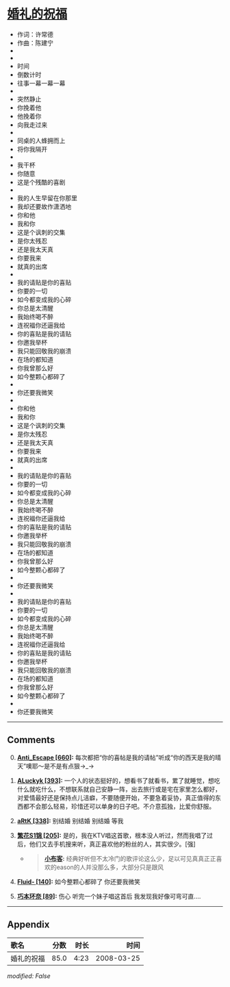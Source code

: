 # [婚礼的祝福](https://music.163.com/song?id=65066)

* 作词：许常德
* 作曲：陈建宁
*
*
* 时间
* 倒数计时
* 往事一幕一幕一幕
* 
* 突然静止
* 你挽着他
* 他挽着你
* 向我走过来
* 
* 同桌的人蜂拥而上
* 将你我隔开
* 
* 我干杯
* 你随意
* 这是个残酷的喜剧
* 
* 我的人生早留在你那里
* 我却还要故作潇洒地
* 你和他
* 我和你
* 这是个讽刺的交集
* 是你太残忍
* 还是我太天真
* 你要我来
* 就真的出席
* 
* 我的请贴是你的喜贴
* 你要的一切
* 如今都变成我的心碎
* 你总是太清醒
* 我始终喝不醉
* 连祝福你还逼我给
* 你的喜贴是我的请贴
* 你邀我举杯
* 我只能回敬我的崩溃
* 在场的都知道
* 你我曾那么好
* 如今整颗心都碎了
* 
* 你还要我微笑
* 
* 你和他
* 我和你
* 这是个讽刺的交集
* 是你太残忍
* 还是我太天真
* 你要我来
* 就真的出席
* 
* 我的请贴是你的喜贴
* 你要的一切
* 如今都变成我的心碎
* 你总是太清醒
* 我始终喝不醉
* 连祝福你还逼我给
* 你的喜贴是我的请贴
* 你邀我举杯
* 我只能回敬我的崩溃
* 在场的都知道
* 你我曾那么好
* 如今整颗心都碎了
* 
* 你还要我微笑
* 
* 我的请贴是你的喜贴
* 你要的一切
* 如今都变成我的心碎
* 你总是太清醒
* 我始终喝不醉
* 连祝福你还逼我给
* 你的喜贴是我的请贴
* 你邀我举杯
* 我只能回敬我的崩溃
* 在场的都知道
* 你我曾那么好
* 如今整颗心都碎了
* 
* 你还要我微笑


---

## Comments
0. **[Anti_Escape \[660\]](https://music.163.com/#/user/home?id=46907664):** 每次都把“你的喜帖是我的请帖”听成“你的西天是我的晴天”噢耶～是不是有点狠→_→

1. **[ALuckyk \[393\]](https://music.163.com/#/user/home?id=117234182):** 一个人的状态挺好的，想看书了就看书，累了就睡觉，想吃什么就吃什么，不想联系就自己安静一阵，出去旅行或是宅在家里怎么都好，对爱情最好还是保持点儿洁癖，不要随便开始，不要急着妥协，真正值得的东西都不会那么轻易，珍惜还可以单身的日子吧。不介意孤独，比爱你舒服。 

2. **[aRtK \[338\]](https://music.163.com/#/user/home?id=74773985):** 别结婚 别结婚 别结婚 等我

3. **[繁花S1锦 \[205\]](https://music.163.com/#/user/home?id=64756681):** 是的，我在KTV唱这首歌，根本没人听过，然而我唱了过后，他们又去手机搜来听，真正喜欢他的粉丝的人，其实很少。[强]
	* > **[小布客](https://music.163.com/#/user/home?id=30098723):** 经典好听但不太冷门的歌评论这么少，足以可见真真正正喜欢的eason的人并没那么多，大部分只是跟风

4. **[Fluid- \[140\]](https://music.163.com/#/user/home?id=79963854):** 如今整颗心都碎了 你还要我微笑

5. **[巧本环奈 \[89\]](https://music.163.com/#/user/home?id=76239565):** 伤心 听完一个妹子唱这首后  我发现我好像可弯可直....



---

## Appendix

|歌名|分数|时长|时间|
|:---|:---:|---:|---:|
|婚礼的祝福|85.0|4:23|2008-03-25

*modified: False*